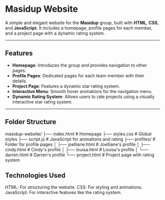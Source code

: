 # Masidup Website

A simple and elegant website for the **Masidup** group, built with **HTML**, **CSS**, and **JavaScript**. It includes a homepage, profile pages for each member, and a project page with a dynamic rating system.

---

## Features

- **Homepage**: Introduces the group and provides navigation to other pages.
- **Profile Pages**: Dedicated pages for each team member with their details.
- **Project Page**: Features a dynamic star rating system.
- **Interactive Menu**: Smooth hover animations for the navigation menu.
- **Dynamic Rating System**: Allows users to rate projects using a visually interactive star rating system.
  
---

## Folder Structure
masidup-website/
├── index.html # Homepage
├── styles.css # Global styles
├── script.js # JavaScript for animations and rating
├── profiles/ # Folder for profile pages
│ ├── joelliane.html # Joelliane's profile
│ ├── cindy.html # Cindy's profile
│ ├── louisa.html # Louisa's profile
│ └── darren.html # Darren's profile
└── project.html # Project page with rating system

## Technologies Used
HTML: For structuring the website.
CSS: For styling and animations.
JavaScript: For interactive features like the rating system.

